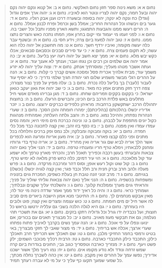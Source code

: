 > נחום א א: משא נינוה ספר חזון נחום האלקשי.
> נחום א ב: אל קנוא ונקם יהוה נקם יהוה ובעל חמה; נקם יהוה לצריו ונוטר הוא לאיביו.
> נחום א ג: יהוה ארך אפים וגדול (וגדל) כח ונקה לא ינקה; יהוה בסופה ובשערה דרכו וענן אבק רגליו.
> נחום א ד: גוער בים ויבשהו וכל הנהרות החריב; אמלל בשן וכרמל ופרח לבנון אמלל.
> נחום א ה: הרים רעשו ממנו והגבעות התמגגו; ותשא הארץ מפניו ותבל וכל יושבי בה.
> נחום א ו: לפני זעמו מי יעמוד ומי יקום בחרון אפו; חמתו נתכה כאש והצרים נתצו ממנו.
> נחום א ז: טוב יהוה למעוז ביום צרה; וידע חסי בו.
> נחום א ח: ובשטף עבר כלה יעשה מקומה; ואיביו ירדף חשך.
> נחום א ט: מה תחשבון אל יהוה כלה הוא עשה; לא תקום פעמים צרה.
> נחום א י: כי עד סירים סבכים וכסבאם סבואים; אכלו כקש יבש מלא.
> נחום א יא: ממך יצא חשב על יהוה רעה יעץ בליעל.
> נחום א יב: כה אמר יהוה אם שלמים וכן רבים וכן נגוזו ועבר; וענתך לא אענך עוד.
> נחום א יג: ועתה אשבר מטהו מעליך; ומוסרתיך אנתק.
> נחום א יד: וצוה עליך יהוה לא יזרע משמך עוד; מבית אלהיך אכרית פסל ומסכה אשים קברך כי קלות.
> נחום ב א: הנה על ההרים רגלי מבשר משמיע שלום חגי יהודה חגיך שלמי נדריך:  כי לא יוסיף עוד לעבור (לעבר) בך בליעל כלה נכרת.
> נחום ב ב: עלה מפיץ על פניך נצור מצורה; צפה דרך חזק מתנים אמץ כח מאד.
> נחום ב ג: כי שב יהוה את גאון יעקב כגאון ישראל:  כי בקקום בקקים וזמריהם שחתו.
> נחום ב ד: מגן גבריהו מאדם אנשי חיל מתלעים באש פלדת הרכב ביום הכינו; והברשים הרעלו.
> נחום ב ה: בחוצות יתהוללו הרכב ישתקשקון ברחבות:  מראיהן כלפידים כברקים ירוצצו.
> נחום ב ו: יזכר אדיריו יכשלו בהלכותם (בהליכתם); ימהרו חומתה והכן הסכך.
> נחום ב ז: שערי הנהרות נפתחו; וההיכל נמוג.
> נחום ב ח: והצב גלתה העלתה; ואמהתיה מנהגות כקול יונים מתפפת על לבבהן.
> נחום ב ט: ונינוה כברכת מים מימי היא; והמה נסים עמדו עמדו ואין מפנה.
> נחום ב י: בזו כסף בזו זהב; ואין קצה לתכונה כבד מכל כלי חמדה.
> נחום ב יא: בוקה ומבוקה ומבלקה; ולב נמס ופק ברכים וחלחלה בכל מתנים ופני כלם קבצו פארור.
> נחום ב יב: איה מעון אריות ומרעה הוא לכפרים אשר הלך אריה לביא שם גור אריה ואין מחריד.
> נחום ב יג: אריה טרף בדי גרותיו ומחנק ללבאתיו; וימלא טרף חריו ומענתיו טרפה.
> נחום ב יד: הנני אליך נאם יהוה צבאות והבערתי בעשן רכבה וכפיריך תאכל חרב; והכרתי מארץ טרפך ולא ישמע עוד קול מלאככה.
> נחום ג א: הוי עיר דמים; כלה כחש פרק מלאה לא ימיש טרף.
> נחום ג ב: קול שוט וקול רעש אופן; וסוס דהר ומרכבה מרקדה.
> נחום ג ג: פרש מעלה ולהב חרב וברק חנית ורב חלל וכבד פגר; ואין קצה לגויה יכשלו (וכשלו) בגויתם.
> נחום ג ד: מרב זנוני זונה טובת חן בעלת כשפים; המכרת גוים בזנוניה ומשפחות בכשפיה.
> נחום ג ה: הנני אליך נאם יהוה צבאות וגליתי שוליך על פניך; והראיתי גוים מערך וממלכות קלונך.
> נחום ג ו: והשלכתי עליך שקצים ונבלתיך; ושמתיך כראי.
> נחום ג ז: והיה כל ראיך ידוד ממך ואמר שדדה נינוה מי ינוד לה; מאין אבקש מנחמים לך.
> נחום ג ח: התיטבי מנא אמון הישבה ביארים מים סביב לה אשר חיל ים מים חומתה.
> נחום ג ט: כוש עצמה ומצרים ואין קצה; פוט ולובים היו בעזרתך.
> נחום ג י: גם היא לגלה הלכה בשבי גם עלליה ירטשו בראש כל חוצות; ועל נכבדיה ידו גורל וכל גדוליה רתקו בזקים.
> נחום ג יא: גם את תשכרי תהי נעלמה; גם את תבקשי מעוז מאויב.
> נחום ג יב: כל מבצריך תאנים עם בכורים; אם ינועו ונפלו על פי אוכל.
> נחום ג יג: הנה עמך נשים בקרבך לאיביך פתוח נפתחו שערי ארצך; אכלה אש בריחיך.
> נחום ג יד: מי מצור שאבי לך חזקי מבצריך; באי בטיט ורמסי בחמר החזיקי מלבן.
> נחום ג טו: שם תאכלך אש תכריתך חרב תאכלך כילק; התכבד כילק התכבדי כארבה.
> נחום ג טז: הרבית רכליך מכוכבי השמים; ילק פשט ויעף.
> נחום ג יז: מנזריך כארבה וטפסריך כגוב גבי; החונים בגדרות ביום קרה שמש זרחה ונודד ולא נודע מקומו אים.
> נחום ג יח: נמו רעיך מלך אשור ישכנו אדיריך; נפשו עמך על ההרים ואין מקבץ.
> נחום ג יט: אין כהה לשברך נחלה מכתך; כל שמעי שמעך תקעו כף עליך כי על מי לא עברה רעתך תמיד.
